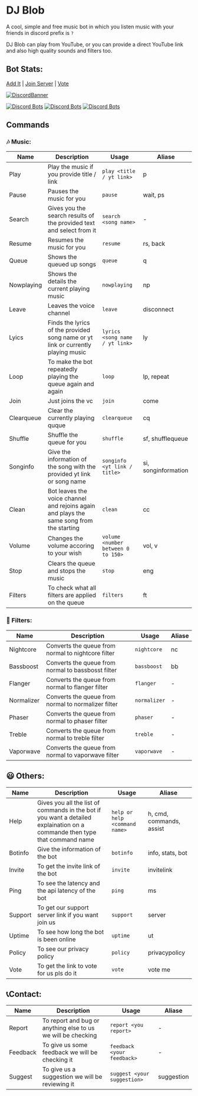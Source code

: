 # DJ Blob
A cool, simple and free music bot in which you listen music with your friends in discord prefix is `?`

DJ Blob can play from YouTube, or you can provide a direct YouTube link and also high quality sounds and filters too.

## Bot Stats:
[Add It](https://discord.com/oauth2/authorize?client_id=786209866946838528&permissions=53833024&scope=bot) | [Join Server](https://discord.gg/RWSEj6JrjJ) | [Vote](https://top.gg/bot/786209866946838528/vote)

[![DiscordBanner](https://invidget.switchblade.xyz/RWSEj6JrjJ)](https://discord.gg/RWSEj6JrjJ)

[![Discord Bots](https://top.gg/api/widget/status/786209866946838528.svg)](https://top.gg/bot/786209866946838528) [![Discord Bots](https://top.gg/api/widget/servers/786209866946838528.svg?noavatar=true)](https://top.gg/bot/786209866946838528) [![Discord Bots](https://top.gg/api/widget/upvotes/786209866946838528.svg?noavatar=true)](https://top.gg/bot/786209866946838528/vote)

## Commands

### 🎶 Music:

Name | Description | Usage | Aliase
|---|---|---|---|
| Play | Play the music if you provide title / link | `play <title / yt link>` | p
| Pause | Pauses the music for you | `pause` | wait, ps
| Search | Gives you the search results of the provided text and select from it | `search <song name>` | -
| Resume | Resumes the music for you | `resume` | rs, back
| Queue | Shows the queued up songs | `queue` | q
| Nowplaying | Shows the details the current playing music | `nowplaying` | np
| Leave | Leaves the voice channel | `leave` | disconnect
| Lyics | Finds the lyrics of the provided song name or yt link or currently playing music | `lyrics <song name / yt link>` | ly
| Loop | To make the bot repeatedly playing the queue again and again | `loop` | lp, repeat
| Join | Just joins the vc | `join` | come
| Clearqueue | Clear the currently playing quque | `clearqueue` | cq
| Shuffle | Shuffle the queue for you | `shuffle` | sf, shufflequeue
| Songinfo | Give the information of the song with the provided yt link or song name | `songinfo <yt link / title>` | si, songinformation
| Clean | Bot leaves the voice channel and rejoins again and plays the same song from the starting | `clean` | cc
| Volume | Changes the volume accoring to your wish | `volume <number between 0 to 150>` | vol, v
| Stop | Clears the queue and stops the music | `stop` | eng
| Filters | To check what all filters are applied on the queue | `filters` | ft

### 🎼 Filters:

Name | Description | Usage | Aliase
|----|----|----|----|
| Nightcore | Converts the queue from normal to nightcore filter | `nightcore` | nc
| Bassboost | Converts the queue from normal to bassbosst filter | `bassboost` | bb
| Flanger | Converts the queue from normal to flanger filter | `flanger` | -
| Normalizer | Converts the queue from normal to normalizer filter | `normalizer` | -
| Phaser | Converts the queue from normal to phaser filter | `phaser` | -
| Treble | Converts the queue from normal to treble filter | `treble` | -
| Vaporwave | Converts the queue from normal to vaporwave filter | `vaporwave` | -

## 😃 Others:

Name | Description | Usage | Aliase
|----|----|----|----|
| Help | Gives you all the list of commands in the bot if you want a detailed explaination on a commande then type that command name | `help or help <command name>` | h, cmd, commands, assist
| Botinfo | Give the information of the bot | `botinfo` | info, stats, bot
| Invite | To get the invite link of the bot | `invite` | invitelink
| Ping | To see the latency and the api latency of the bot | `ping` | ms
| Support | To get our support server link if you want join us | `support` | server
| Uptime | To see how long the bot is been online | `uptime` | ut
| Policy | To see our privacy policy | `policy` | privacypolicy
| Vote | To get the link to vote for us pls do it | `vote` | vote me

## 📞Contact:

Name | Description | Usage | Aliase
|----|----|----|----|
| Report | To report and bug or anything else to us we will be checking | `report <you report>` | -
| Feedback | To give us some feedback we will be checking it | `feedback <your feedback>` | -
| Suggest | To give us a suggestion we will be reviewing it | `suggest <your suggestion>` | suggestion
